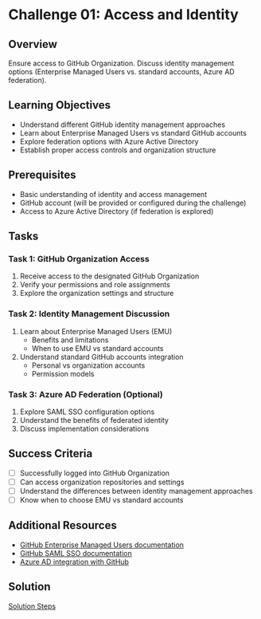 # Challenge 01: Access and Identity

## Overview

Ensure access to GitHub Organization. Discuss identity management options (Enterprise Managed Users vs. standard accounts, Azure AD federation).

## Learning Objectives

- Understand different GitHub identity management approaches
- Learn about Enterprise Managed Users vs standard GitHub accounts
- Explore federation options with Azure Active Directory
- Establish proper access controls and organization structure

## Prerequisites

- Basic understanding of identity and access management
- GitHub account (will be provided or configured during the challenge)
- Access to Azure Active Directory (if federation is explored)

## Tasks

### Task 1: GitHub Organization Access
1. Receive access to the designated GitHub Organization
2. Verify your permissions and role assignments
3. Explore the organization settings and structure

### Task 2: Identity Management Discussion
1. Learn about Enterprise Managed Users (EMU)
   - Benefits and limitations
   - When to use EMU vs standard accounts
2. Understand standard GitHub accounts integration
   - Personal vs organization accounts
   - Permission models

### Task 3: Azure AD Federation (Optional)
1. Explore SAML SSO configuration options
2. Understand the benefits of federated identity
3. Discuss implementation considerations

## Success Criteria

- [ ] Successfully logged into GitHub Organization
- [ ] Can access organization repositories and settings
- [ ] Understand the differences between identity management approaches
- [ ] Know when to choose EMU vs standard accounts

## Additional Resources

- [GitHub Enterprise Managed Users documentation](https://docs.github.com/en/enterprise-cloud@latest/admin/identity-and-access-management/using-enterprise-managed-users-for-iam/about-enterprise-managed-users)
- [GitHub SAML SSO documentation](https://docs.github.com/en/enterprise-cloud@latest/admin/identity-and-access-management/using-saml-for-enterprise-iam)
- [Azure AD integration with GitHub](https://docs.microsoft.com/en-us/azure/active-directory/saas-apps/github-tutorial)

## Solution

[Solution Steps](/solutions/challenge-01/README.md)
